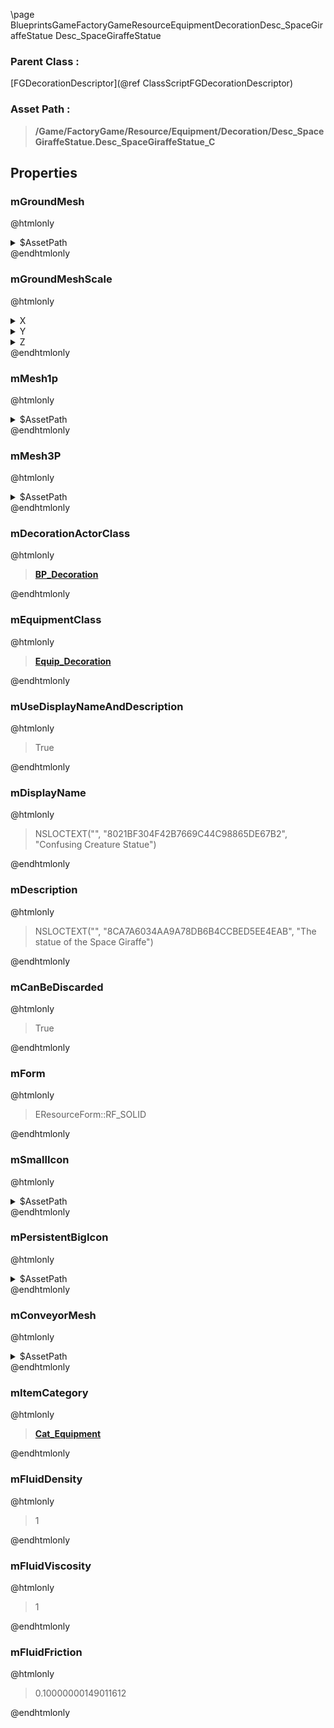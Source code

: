 \page BlueprintsGameFactoryGameResourceEquipmentDecorationDesc_SpaceGiraffeStatue Desc_SpaceGiraffeStatue
### Parent Class :
[FGDecorationDescriptor](@ref ClassScriptFGDecorationDescriptor)
### Asset Path :
<b><blockquote>/Game/FactoryGame/Resource/Equipment/Decoration/Desc_SpaceGiraffeStatue.Desc_SpaceGiraffeStatue_C</blockquote></b>
## Properties

### mGroundMesh
@htmlonly
<details>
 <summary>$AssetPath</summary>
<b><a href="_blueprints_game_factory_game_buildable_building_decor_statues_s_m__space_giraffe__statue.html"><blockquote>SM_SpaceGiraffe_Statue</blockquote></a></b>
</details>
@endhtmlonly

### mGroundMeshScale
@htmlonly
<details>
 <summary>X</summary>
<blockquote>5</blockquote>
</details>
<details>
 <summary>Y</summary>
<blockquote>5</blockquote>
</details>
<details>
 <summary>Z</summary>
<blockquote>5</blockquote>
</details>
@endhtmlonly

### mMesh1p
@htmlonly
<details>
 <summary>$AssetPath</summary>
<b><a href="_blueprints_game_factory_game_buildable_building_decor_statues_s_m__space_giraffe__statue.html"><blockquote>SM_SpaceGiraffe_Statue</blockquote></a></b>
</details>
@endhtmlonly

### mMesh3P
@htmlonly
<details>
 <summary>$AssetPath</summary>
<b><a href="_blueprints_game_factory_game_buildable_building_decor_statues_s_m__space_giraffe__statue.html"><blockquote>SM_SpaceGiraffe_Statue</blockquote></a></b>
</details>
@endhtmlonly

### mDecorationActorClass
@htmlonly
<b><a href="_blueprints_game_factory_game_equipment_decoration_b_p__decoration.html"><blockquote>BP_Decoration</blockquote></a></b>
@endhtmlonly

### mEquipmentClass
@htmlonly
<b><a href="_blueprints_game_factory_game_equipment_decoration_equip__decoration.html"><blockquote>Equip_Decoration</blockquote></a></b>
@endhtmlonly

### mUseDisplayNameAndDescription
@htmlonly
<blockquote>True</blockquote>
@endhtmlonly

### mDisplayName
@htmlonly
<blockquote>NSLOCTEXT("", "8021BF304F42B7669C44C98865DE67B2", "Confusing Creature Statue")</blockquote>
@endhtmlonly

### mDescription
@htmlonly
<blockquote>NSLOCTEXT("", "8CA7A6034AA9A78DB6B4CCBED5EE4EAB", "The statue of the Space Giraffe")</blockquote>
@endhtmlonly

### mCanBeDiscarded
@htmlonly
<blockquote>True</blockquote>
@endhtmlonly

### mForm
@htmlonly
<blockquote>EResourceForm::RF_SOLID</blockquote>
@endhtmlonly

### mSmallIcon
@htmlonly
<details>
 <summary>$AssetPath</summary>
<b><a href="_blueprints_game_factory_game_buildable_building_decor_statues_u_i_award__statue__space_giraffe_64.html"><blockquote>Award_Statue_SpaceGiraffe_64</blockquote></a></b>
</details>
@endhtmlonly

### mPersistentBigIcon
@htmlonly
<details>
 <summary>$AssetPath</summary>
<b><a href="_blueprints_game_factory_game_buildable_building_decor_statues_u_i_award__statue__space_giraffe_256.html"><blockquote>Award_Statue_SpaceGiraffe_256</blockquote></a></b>
</details>
@endhtmlonly

### mConveyorMesh
@htmlonly
<details>
 <summary>$AssetPath</summary>
<b><a href="_blueprints_game_factory_game_buildable_building_decor_statues_s_m__space_giraffe__statue.html"><blockquote>SM_SpaceGiraffe_Statue</blockquote></a></b>
</details>
@endhtmlonly

### mItemCategory
@htmlonly
<b><a href="_blueprints_game_factory_game_resource_item_categories_cat__equipment.html"><blockquote>Cat_Equipment</blockquote></a></b>
@endhtmlonly

### mFluidDensity
@htmlonly
<blockquote>1</blockquote>
@endhtmlonly

### mFluidViscosity
@htmlonly
<blockquote>1</blockquote>
@endhtmlonly

### mFluidFriction
@htmlonly
<blockquote>0.10000000149011612</blockquote>
@endhtmlonly

